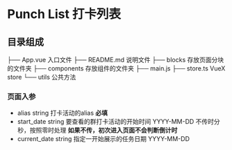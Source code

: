 # Punch List 打卡列表

## 目录组成

├── App.vue           入口文件
├── README.md         说明文件
├── blocks            存放页面分块的文件夹
├── components        存放组件的文件夹
├── main.js
├── store.ts          VueX store
└── utils             公共方法

### 页面入参

- alias string 打卡活动的alias **必填**
- start_date string 要查看的群打卡活动的开始时间 YYYY-MM-DD 不传时分秒，按照零时处理 **如果不传，初次进入页面不会判断倒计时**
- current_date string 指定一开始展示的任务日期 YYYY-MM-DD
